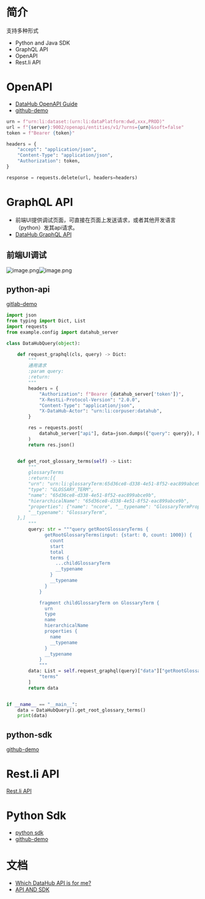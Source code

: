 # 简介
支持多种形式

- Python and Java SDK
- GraphQL API
- OpenAPI
- Rest.li API
# OpenAPI

- [DataHub OpenAPI Guide](https://datahubproject.io/docs/api/openapi/openapi-usage-guide/)
- [github-demo](https://github.com/kate0603/datahub-explode/blob/main/example/api/datahub_manage.py)
```python
urn = f"urn:li:dataset:(urn:li:dataPlatform:dwd,xxx,PROD)"
url = f"{server}:9002/openapi/entities/v1/?urns={urn}&soft=false"
token = f"Bearer {token}"

headers = {
    "accept": "application/json",
    "Content-Type": "application/json",
    "Authorization": token,
}

response = requests.delete(url, headers=headers)
```
# GraphQL API

- 前端UI提供调试页面，可直接在页面上发送请求，或者其他开发语言（python）发其api请求。
- [DataHub GraphQL API](https://datahubproject.io/docs/api/graphql/overview)
## 前端UI调试
![image.png](https://cdn.nlark.com/yuque/0/2022/png/745518/1668673903724-41ed965b-6035-42db-8942-c583400f4985.png#averageHue=%23fbfafa&clientId=u3958a015-92b7-4&from=paste&height=279&id=u5bd04c18&originHeight=466&originWidth=523&originalType=binary&ratio=1&rotation=0&showTitle=false&size=35035&status=done&style=none&taskId=ua1dbd526-4956-412e-a59c-36c2d33c9f2&title=&width=313.3999938964844)![image.png](https://cdn.nlark.com/yuque/0/2022/png/745518/1668673931315-2b78d79a-cd01-446e-acb4-407d03a2708f.png#averageHue=%23f4e5b0&clientId=u3958a015-92b7-4&from=paste&height=280&id=ud63adc71&originHeight=978&originWidth=1921&originalType=binary&ratio=1&rotation=0&showTitle=false&size=149899&status=done&style=none&taskId=u750b626d-bb33-4f5d-95c2-bb517db32a7&title=&width=549)
## python-api
[gitlab-demo](https://github.com/kate0603/datahub-explode/blob/main/example/api/graphsql_api/query.py)
```python
import json
from typing import Dict, List
import requests
from example.config import datahub_server

class DataHubQuery(object):

    def request_graphql(cls, query) -> Dict:
        """
        通用请求
        :param query:
        :return:
        """
        headers = {
            "Authorization": f"Bearer {datahub_server['token']}",
            "X-RestLi-Protocol-Version": "2.0.0",
            "Content-Type": "application/json",
            "X-DataHub-Actor": "urn:li:corpuser:datahub",
        }

        res = requests.post(
            datahub_server["api"], data=json.dumps({"query": query}), headers=headers
        )
        return res.json()


    def get_root_glossary_terms(self) -> List:
        """
        glossaryTerms
        :return:[{
        "urn": "urn:li:glossaryTerm:65d36ce8-d338-4e51-8f52-eac899abce9b",
        "type": "GLOSSARY_TERM",
        "name": "65d36ce8-d338-4e51-8f52-eac899abce9b",
        "hierarchicalName": "65d36ce8-d338-4e51-8f52-eac899abce9b",
        "properties": {"name": "ncore", "__typename": "GlossaryTermProperties"},
        "__typename": "GlossaryTerm",
    },]
        """
        query: str = """query getRootGlossaryTerms {
              getRootGlossaryTerms(input: {start: 0, count: 1000}) {
                count
                start
                total
                terms {
                  ...childGlossaryTerm
                  __typename
                }
                __typename
              }
            }

            fragment childGlossaryTerm on GlossaryTerm {
              urn
              type
              name
              hierarchicalName
              properties {
                name
                __typename
              }
              __typename
            }
            """
        data: List = self.request_graphql(query)["data"]["getRootGlossaryTerms"][
            "terms"
        ]
        return data


if __name__ == "__main__":
    data = DataHubQuery().get_root_glossary_terms()
    print(data)

```
## python-sdk
[github-demo](https://github.com/kate0603/datahub-explode/blob/main/example/api/datahub_graph_client.py)
# Rest.li API
[Rest.li API](https://datahubproject.io/docs/api/restli/restli-overview)
# Python Sdk

- [python sdk](https://datahubproject.io/docs/metadata-ingestion/as-a-library)
- [github-demo](https://github.com/kate0603/datahub-explode/blob/main/example/api/datahub_sdk.py)
# 文档

- [Which DataHub API is for me?](https://datahubproject.io/docs/api/datahub-apis)
- [API AND SDK](https://datahubproject.io/docs/api/tutorials/datasets/#delete-dataset)
